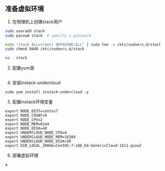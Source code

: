 准备虚拟环境
---


1. 在物理机上创建stack用户

```bash
sudo useradd stack
sudo passwd stack  # specify a password

echo "stack ALL=(root) NOPASSWD:ALL" | sudo tee -a /etc/sudoers.d/stack
sudo chmod 0440 /etc/sudoers.d/stack

su - stack
```

2. 配置yum源
```

```

4. 安装instack-undercloud
```
sudo yum install instack-undercloud -y 
```

5. 配置instack环境变量
```
export NODE_DIST=centos7
export NODE_COUNT=9
export NODE_CPU=2
export NODE_MEM=6144
export NODE_DISK=40
export UNDERCLOUD_NODE_CPU=4
export UNDERCLOUD_NODE_MEM=16384
export UNDERCLOUD_NODE_DISK=50
export DIB_LOCAL_IMAGE=CentOS-7-x86_64-GenericCloud-1611.qcow2
```

6. 部署虚拟环境
```
a
```